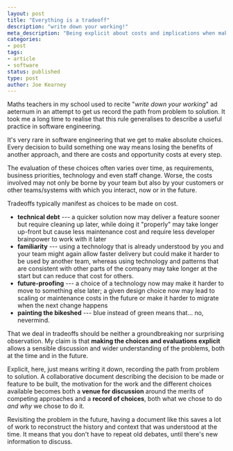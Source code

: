 ```yaml
---
layout: post
title: "Everything is a tradeoff"
description: "write down your working!"
meta_description: "Being explicit about costs and implications when making choices makes future decisions easier when things change."
categories:
- post
tags:
- article
- software
status: published
type: post
author: Joe Kearney
---
```


Maths teachers in my school used to recite "_write down your working_" ad aeternum in an attempt to get us record the path from problem to solution. It took me a long time to realise that this rule generalises to describe a useful practice in software engineering.

It's very rare in software engineering that we get to make absolute choices. Every decision to build something one way means losing the benefits of another approach, and there are costs and opportunity costs at every step.

The evaluation of these choices often varies over time, as requirements, business priorities, technology and even staff change. Worse, the costs involved may not only be borne by your team but also by your customers or other teams/systems with which you interact, now or in the future.

Tradeoffs typically manifest as choices to be made on cost.

* **technical debt** --- a quicker solution now may deliver a feature sooner but require cleaning up later, while doing it "properly" may take longer up-front but cause less maintenance cost and require less developer brainpower to work with it later
* **familiarity** --- using a technology that is already understood by you and your team might again allow faster delivery but could make it harder to be used by another team, whereas using technology and patterns that are consistent with other parts of the company may take longer at the start but can reduce that cost for others.
* **future-proofing** --- a choice of a technology now may make it harder to move to something else later; a given design choice now may lead to scaling or maintenance costs in the future or make it harder to migrate when the next change happens
* **painting the bikeshed** --- blue instead of green means that... no, nevermind.

That we deal in tradeoffs should be neither a groundbreaking nor surprising observation. My claim is that **making the choices and evaluations explicit** allows a sensible discussion and wider understanding of the problems, both at the time and in the future.

Explicit, here, just means writing it down, recording the path from problem to solution. A collaborative document describing the decision to be made or feature to be built, the motivation for the work and the different choices available becomes both a **venue for discussion** around the merits of competing approaches and a **record of choices**, both what we chose to do _and why_ we chose to do it.

Revisiting the problem in the future, having a document like this saves a lot of work to reconstruct the history and context that was understood at the time. It means that you don't have to repeat old debates, until there's new information to discuss.
